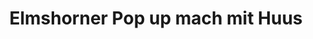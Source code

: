 ---
title: "Elmshorner Pop up mach mit Huus"
url: /elmshorn/elmshorner-pop-up-mach-mit-huus/
shop: Basteln
---